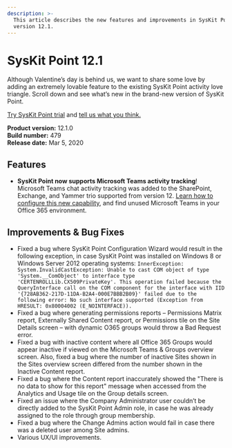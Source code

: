 ```yaml
---
description: >-
  This article describes the new features and improvements in SysKit Point
  version 12.1.
---
```


# SysKit Point 12.1

Although Valentine’s day is behind us, we want to share some love by adding an extremely lovable feature to the existing SysKit Point activity love triangle. Scroll down and see what’s new in the brand-new version of SysKit Point.

[Try SysKit Point trial](https://syskit.com/products/point/download/) and [tell us what you think.](https://www.syskit.com/company/contact-us/)

**Product version:** 12.1.0  
**Build number:** 479  
**Release date:** Mar 5, 2020

## Features

* **SysKit Point now supports Microsoft Teams activity tracking**! Microsoft Teams chat activity tracking was added to the SharePoint, Exchange, and Yammer trio supported from version 12. [Learn how to configure this new capability](https://github.com/SysKitTeam/docs-point/tree/07af9eafd0da689b98110559157c47dcb4ce8d3c/product-updates/enable%20teams%20activity/README.md), and find unused Microsoft Teams in your Office 365 environment.

## Improvements & Bug Fixes

* Fixed a bug where SysKit Point Configuration Wizard would result in the following exception, in case SysKit Point was installed on Windows 8 or Windows Server 2012 operating systems: `InnerException: System.InvalidCastException: Unable to cast COM object of type 'System.__ComObject' to interface type 'CERTENROLLLib.CX509PrivateKey'. This operation failed because the QueryInterface call on the COM component for the interface with IID '{728AB362-217D-11DA-B2A4-000E7BBB2B09}' failed due to the following error: No such interface supported (Exception from HRESULT: 0x80004002 (E_NOINTERFACE)).`
* Fixed a bug where generating permissions reports – Permissions Matrix report, Externally Shared Content report, or Permissions tile on the Site Details screen – with dynamic O365 groups would throw a Bad Request error.
* Fixed a bug with inactive content where all Office 365 Groups would appear inactive if viewed on the Microsoft Teams & Groups overview screen. Also, fixed a bug where the number of inactive Sites shown in the Sites overview screen differed from the number shown in the Inactive Content report.
* Fixed a bug where the Content report inaccurately showed the "There is no data to show for this report" message when accessed from the Analytics and Usage tile on the Group details screen.
* Fixed an issue where the Company Administrator user couldn’t be directly added to the SysKit Point Admin role, in case he was already assigned to the role through group membership.
* Fixed a bug where the Change Admins action would fail in case there was a deleted user among Site admins.
* Various UX/UI improvements.

